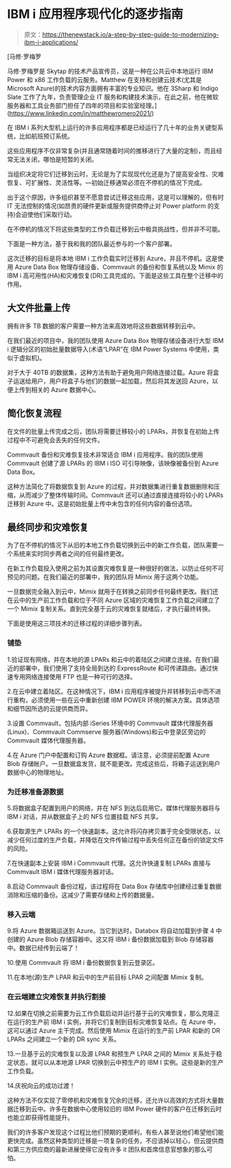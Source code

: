 # IBM i 应用程序现代化的逐步指南

> 原文：<https://thenewstack.io/a-step-by-step-guide-to-modernizing-ibm-i-applications/>

[](https://www.linkedin.com/in/matthewromero2021/)

 [马修·罗梅罗

马修·罗梅罗是 Skytap 的技术产品宣传员，这是一种在公共云中本地运行 IBM Power 和 x86 工作负载的云服务。Matthew 在支持和创建云技术(尤其是 Microsoft Azure)的技术内容方面拥有丰富的专业知识。他在 3Sharp 和 Indigo Slate 工作了九年，负责管理企业 IT 服务和构建技术演示，在此之前，他在微软服务器和工具业务部门担任了四年的项目和实验室经理。](https://www.linkedin.com/in/matthewromero2021/) [](https://www.linkedin.com/in/matthewromero2021/)

在 IBM i 系列大型机上运行的许多应用程序都是已经运行了几十年的业务关键型系统，比如航班预订系统。

这些应用程序不仅非常复杂(并且通常随着时间的推移进行了大量的定制)，而且经常无法关闭，哪怕是短暂的关闭。

当组织决定将它们迁移到云时，无论是为了实现现代化还是为了提高安全性、灾难恢复、可扩展性、灵活性等。—初始迁移通常必须在不停机的情况下完成。

出于这个原因，许多组织甚至不愿意尝试迁移这些应用，这是可以理解的，但有时 IT 无法控制的情况(如昂贵的硬件更新或服务提供商停止对 Power platform 的支持)会迫使他们采取行动。

在不停机的情况下将这些类型的工作负载迁移到云中极具挑战性，但并非不可能。

下面是一种方法，基于我和我的团队最近参与的一个客户部署。

这次迁移的目标是将本地 IBM i 工作负载实时迁移到 Azure，并且不停机。这是使用 Azure Data Box 物理存储设备、Commvault 的备份和恢复系统以及 Mimix 的 IBM i 高可用性(HA)和灾难恢复(DR)工具完成的。下面是这些工具在整个迁移中的作用。

## **大文件批量上传**

拥有许多 TB 数据的客户需要一种方法来高效地将这些数据转移到云中。

在我们最近的项目中，我的团队使用 Azure Data Box 物理存储设备进行大型 IBM i 逻辑分区的初始批量数据导入(术语“LPAR”在 IBM Power Systems 中使用，类似于虚拟机)。

对于大于 40TB 的数据集，这种方法有助于避免用户网络连接过载。Azure 将盒子运送给用户，用户将盒子与他们的数据一起加载，然后将其发送回 Azure，以便上传到相关的 Azure 数据中心。

## **简化恢复流程**

在文件的批量上传完成之后，团队将需要迁移较小的 LPARs，并恢复在初始上传过程中不可避免会丢失的任何文件。

Commvault 备份和灾难恢复技术非常适合 IBM i 应用程序。我的团队使用 Commvault 创建了源 LPARs 的 IBM i ISO 可引导映像，该映像被备份到 Azure Data Box。

这种方法简化了将数据恢复到 Azure 的过程，并对数据集进行重复数据删除和压缩，从而减少了整体传输时间。Commvault 还可以通过直接连接将较小的 LPARs 迁移到 Azure 中。这是初始批量上传中未包含的任何内容的备份选项。

## **最终同步和灾难恢复**

为了在不停机的情况下从旧的本地工作负载切换到云中的新工作负载，团队需要一个系统来实时同步两者之间的任何最终更改。

在新工作负载投入使用之前为其设置灾难恢复是一种很好的做法，以防止任何不可预见的问题。在我们最近的部署中，我的团队将 Mimix 用于这两个功能。

一旦数据完全融入到云中，Mimix 就用于在转换之前同步任何最终更改。我们还在云中的生产前工作负载和位于不同 Azure 区域的灾难恢复工作负载之间建立了一个 Mimix 复制关系。直到完全基于云的灾难恢复就绪后，才执行最终转换。

下面是使用这三项技术的迁移过程的详细步骤列表。

### **铺垫**

1.验证现有网络，并在本地的源 LPARs 和云中的着陆区之间建立连接。在我们最近的部署中，我们使用了支持全局到达的 ExpressRoute 和可传递路由。通过快速专用网络连接使用 FTP 也是一种可行的选择。

2.在云中建立着陆区。在这种情况下，IBM i 应用程序被提升并转移到云中而不进行重构，必须使用一些在云中重新创建 IBM POWER 环境的解决方案。具体选项和细节因所选的云提供商而异。

3.设置 Commvault，包括内部 iSeries 环境中的 Commvault 媒体代理服务器(Linux)、Commvault Commserve 服务器(Windows)和云中登录区旁边的 Commvault 媒体代理服务器。

4.在 Azure 门户中配置和订购 Azure 数据框。请注意，必须提前配置 Azure Blob 存储帐户。一旦数据盒发货，就不能更改。完成这些后，将箱子运送到用户数据中心的物理地址。

### **为迁移准备源数据**

5.将数据盒子配置到用户的网络，并在 NFS 到达后启用它。媒体代理服务器将与 IBM i 对话，并从数据盒子上的 NFS 位置挂载 NFS 共享。

6.获取源生产 LPARs 的一个快速副本。这允许将闪存拷贝置于完全受限状态，以减少任何过度的生产负载，并降低在文件传输过程中丢失任何正在备份的锁定文件的风险。

7.在快速副本上安装 IBM i Commvault 代理。这允许快速复制 LPARs 直接与 Commvault IBM i 媒体代理服务器对话。

8.启动 Commvault 备份过程，该过程将在 Data Box 存储库中创建经过重复数据消除和压缩的备份。这减少了需要存储和上传的数据量。

### **移入云端**

9.将 Azure 数据箱运送到 Azure。当它到达时，Databox 将自动加载到步骤 4 中创建的 Azure Blob 存储容器中。这又将 IBM i 备份数据加载到 Blob 存储容器中。数据已经传到云端了！

10.使用 Commvault 将 IBM i 备份数据恢复到云登录区。

11.在本地(源)生产 LPAR 和云中的生产前目标 LPAR 之间配置 Mimix 复制。

### **在云端建立灾难恢复并执行割接**

12.如果在切换之前需要为云工作负载启动并运行基于云的灾难恢复，那么克隆正在运行的生产前 IBM i 实例，并将它们复制到目标灾难恢复站点。在 Azure 中，这可以通过 Azure 主干完成。然后使用 Mimix 在运行的生产前 LPAR 和新的 DR LPARs 之间建立一个新的 DR sync 关系。

13.一旦基于云的灾难恢复以及源 LPAR 和预生产 LPAR 之间的 Mimix 关系处于稳定状态，就可以从本地源 LPAR 切换到云中预生产的 IBM I 实例。这些是新的生产工作负载。

14.庆祝向云的成功过渡！

这种方法不仅实现了零停机和灾难恢复冗余的迁移，还允许以高效的方式将大量数据迁移到云中。许多在数据中心使用较旧的 IBM Power 硬件的客户在迁移到云时也能立即获得性能提升。

我们的许多客户发现这个过程比他们预期的更顺利，有些人甚至说他们希望他们能更快完成。虽然这种类型的迁移是一项复杂的任务，不应该掉以轻心，但云提供商和第三方供应商的最新进展使得它没有许多 it 团队和首席信息官想象的那么可怕。

<svg xmlns:xlink="http://www.w3.org/1999/xlink" viewBox="0 0 68 31" version="1.1"><title>Group</title> <desc>Created with Sketch.</desc></svg>